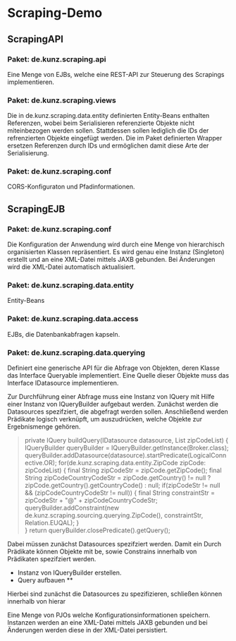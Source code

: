# Scraping-Demo

## ScrapingAPI

### Paket: de.kunz.scraping.api

Eine Menge von EJBs, welche eine REST-API zur Steuerung des Scrapings implementieren.

### Paket: de.kunz.scraping.views

Die in de.kunz.scraping.data.entity definierten Entity-Beans enthalten Referenzen, wobei beim Serialisieren referenzierte Objekte nicht miteinbezogen werden sollen. Stattdessen sollen lediglich die IDs der refrenzierten Objekte eingefügt werden. Die im Paket definierten Wrapper ersetzen Referenzen durch IDs und ermöglichen damit diese Arte der Serialisierung.

### Paket: de.kunz.scraping.conf

CORS-Konfiguraton und Pfadinformationen.

## ScrapingEJB

### Paket: de.kunz.scraping.conf

Die Konfiguration der Anwendung wird durch eine Menge von hierarchisch organisierten Klassen repräsentiert. Es wird genau eine Instanz (Singleton) erstellt und an eine XML-Datei mittels JAXB gebunden. Bei Änderungen wird die XML-Datei automatisch aktualisiert. 

### Paket: de.kunz.scraping.data.entity

Entity-Beans

### Paket: de.kunz.scraping.data.access

EJBs, die Datenbankabfragen kapseln. 

### Paket: de.kunz.scraping.data.querying

Definiert eine generische API für die Abfrage von Objekten, deren Klasse das Interface Queryable implementiert. Eine Quelle dieser Objekte muss das Interface  IDatasource implementieren. 

Zur Durchführung einer Abfrage muss eine Instanz von IQuery mit Hilfe einer Instanz von IQueryBuilder aufgebaut werden. Zunächst werden die Datasources spezifziert, die abgefragt werden sollen. Anschließend werden Prädikate logisch verknüpft, um auszudrücken, welche Objekte zur Ergebnismenge gehören. 

>private IQuery<Broker> buildQuery(IDatasource<Broker> datasource, List<ZipCode> zipCodeList) {
>IQueryBuilder<Broker> queryBuilder = IQueryBuilder.getInstance(Broker.class);
>queryBuilder.addDatasource(datasource).startPredicate(LogicalConnective.OR);
>    	for(de.kunz.scraping.data.entity.ZipCode zipCode: zipCodeList) {
>    		final String zipCodeStr = zipCode.getZipCode();
>    		final String zipCodeCountryCodeStr = zipCode.getCountry() != null ? zipCode.getCountry().getCountryCode() : null;
>   		if(zipCodeStr != null && (zipCodeCountryCodeStr != null)) {
>    			final String constraintStr = zipCodeStr + "@" + zipCodeCountryCodeStr;
>    			queryBuilder.addConstraint(new de.kunz.scraping.sourcing.querying.ZipCode(), constraintStr, Relation.EUQAL);
>   		}    		
>    	}
>    	return queryBuilder.closePredicate().getQuery();  



Dabei müssen zunächst Datasources spezifziert werden. Damit ein Durch Prädikate können Objekte mit be, sowie Constrains innerhalb von Prädikaten spezifziert werden. 



* Instanz von IQueryBuilder erstellen. 
* Query aufbauen 
** 

Hierbei sind zunächst die Datasources zu spezifizieren, schließen können innerhalb von hierar






Eine Menge von PJOs welche Konfigurationsinformationen speichern. Instanzen werden an eine XML-Datei mittels JAXB gebunden und bei Änderungen werden diese in der XML-Datei persistiert. 


